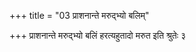 +++
title = "03 प्राशनान्ते मरुद्भ्यो बलिम्"

+++
प्राशनान्ते मरुद्भ्यो बलिं हरत्यहुतादो मरुत इति श्रुतेः ३